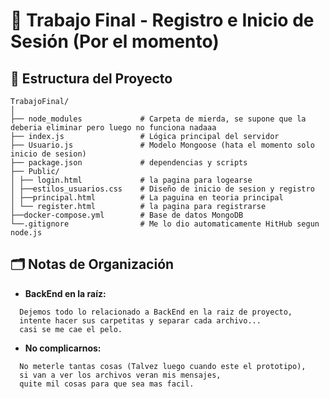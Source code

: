 # 📝 Trabajo Final - Registro e Inicio de Sesión (Por el momento)

## 📁 Estructura del Proyecto
```
TrabajoFinal/
│
├── node_modules             # Carpeta de mierda, se supone que la deberia eliminar pero luego no funciona nadaaa
├── index.js                 # Lógica principal del servidor
├── Usuario.js               # Modelo Mongoose (hata el momento solo inicio de sesion)
├── package.json             # dependencias y scripts
├── Public/
│ ├── login.html             # la pagina para logearse
│ ├──estilos_usuarios.css    # Diseño de inicio de sesion y registro
│ ├──principal.html          # La paguina en teoria principal
│ └── register.html          # la pagina para registrarse
├──docker-compose.yml        # Base de datos MongoDB
└──.gitignore                # Me lo dio automaticamente HitHub segun node.js 
```

## 🗂️ Notas de Organización

- **BackEnd en la raíz:**  
```
  Dejemos todo lo relacionado a BackEnd en la raiz de proyecto,  
  intente hacer sus carpetitas y separar cada archivo...  
  casi se me cae el pelo.
```
- **No complicarnos:**  
```
  No meterle tantas cosas (Talvez luego cuando este el prototipo),  
  si van a ver los archivos veran mis mensajes,  
  quite mil cosas para que sea mas facil.
